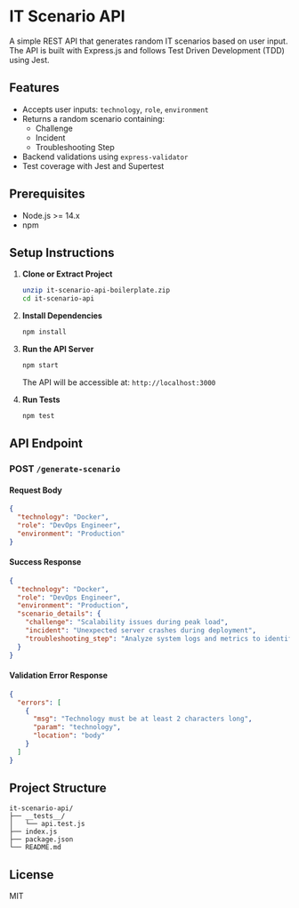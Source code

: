 # IT Scenario API

A simple REST API that generates random IT scenarios based on user input. The API is built with Express.js and follows Test Driven Development (TDD) using Jest.

## Features
- Accepts user inputs: `technology`, `role`, `environment`
- Returns a random scenario containing:
  - Challenge
  - Incident
  - Troubleshooting Step
- Backend validations using `express-validator`
- Test coverage with Jest and Supertest


## Prerequisites
- Node.js >= 14.x
- npm

## Setup Instructions

1. **Clone or Extract Project**
   ```bash
   unzip it-scenario-api-boilerplate.zip
   cd it-scenario-api
   ```

2. **Install Dependencies**
   ```bash
   npm install
   ```

3. **Run the API Server**
   ```bash
   npm start
   ```
   The API will be accessible at: `http://localhost:3000`

4. **Run Tests**
   ```bash
   npm test
   ```

## API Endpoint

### POST `/generate-scenario`

#### Request Body
```json
{
  "technology": "Docker",
  "role": "DevOps Engineer",
  "environment": "Production"
}
```

#### Success Response
```json
{
  "technology": "Docker",
  "role": "DevOps Engineer",
  "environment": "Production",
  "scenario_details": {
    "challenge": "Scalability issues during peak load",
    "incident": "Unexpected server crashes during deployment",
    "troubleshooting_step": "Analyze system logs and metrics to identify anomalies"
  }
}
```

#### Validation Error Response
```json
{
  "errors": [
    {
      "msg": "Technology must be at least 2 characters long",
      "param": "technology",
      "location": "body"
    }
  ]
}
```


## Project Structure
```
it-scenario-api/
├── __tests__/
│   └── api.test.js
├── index.js
├── package.json
└── README.md
```

## License
MIT